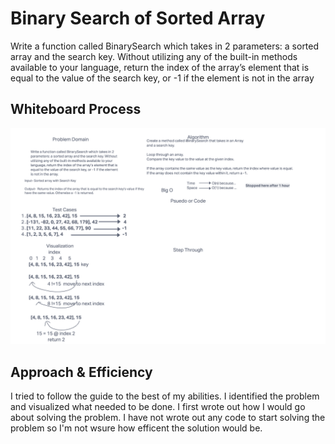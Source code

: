 # Binary Search of Sorted Array

Write a function called BinarySearch which takes in 2 parameters: a sorted array and the search key. Without utilizing any of the built-in methods available to your language, return the index of the array’s element that is equal to the value of the search key, or -1 if the element is not in the array

## Whiteboard Process

![image](./array-binary-search.png)

## Approach & Efficiency

I tried to follow the guide to the best of my abilities. I identified the problem and visualized what needed to be done. I first wrote out how I would go about solving the problem. I have not wrote out any code to start solving the problem so I'm not wsure how efficent the solution would be.


